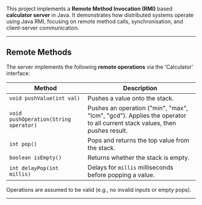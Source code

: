 This project implements a **Remote Method Invocation (RMI)** based **calculator server** in Java. It demonstrates how distributed systems operate using Java RMI, focusing on remote method calls, synchronisation, and client-server communication.

---

## Remote Methods

The server implements the following **remote operations** via the 'Calculator' interface:

| Method | Description |
|--------|-------------|
| `void pushValue(int val)` | Pushes a value onto the stack. |
| `void pushOperation(String operator)` | Pushes an operation ("min", "max", "lcm", "gcd"). Applies the operator to all current stack values, then pushes result. |
| `int pop()` | Pops and returns the top value from the stack. |
| `boolean isEmpty()` | Returns whether the stack is empty. |
| `int delayPop(int millis)` | Delays for `millis` milliseconds before popping a value. |

Operations are assumed to be valid (e.g., no invalid inputs or empty pops).

---
